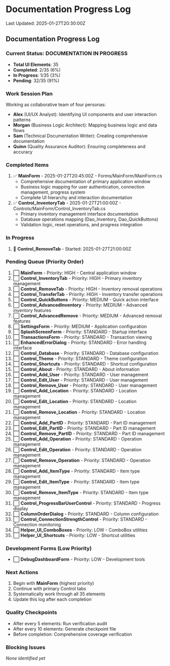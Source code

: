 # Documentation Progress Log
Last Updated: 2025-01-27T20:30:00Z

## Documentation Progress Log

### Current Status: DOCUMENTATION IN PROGRESS
- **Total UI Elements**: 35
- **Completed**: 2/35 (6%)
- **In Progress**: 1/35 (3%)
- **Pending**: 32/35 (91%)

### Work Session Plan
Working as collaborative team of four personas:
- **Alex** (UI/UX Analyst): Identifying UI components and user interaction patterns
- **Morgan** (Business Logic Architect): Mapping business logic and data flows
- **Sam** (Technical Documentation Writer): Creating comprehensive documentation
- **Quinn** (Quality Assurance Auditor): Ensuring completeness and accuracy

### Completed Items
1. ✅ **MainForm** - 2025-01-27T20:45:00Z - Forms/MainForm/MainForm.cs
   - Comprehensive documentation of primary application window
   - Business logic mapping for user authentication, connection management, progress system
   - Complete UI hierarchy and interaction documentation
2. ✅ **Control_InventoryTab** - 2025-01-27T21:00:00Z - Controls/MainForm/Control_InventoryTab.cs
   - Primary inventory management interface documentation
   - Database operations mapping (Dao_Inventory, Dao_QuickButtons)
   - Validation logic, reset operations, and progress integration

### In Progress
1. 🔄 **Control_RemoveTab** - Started: 2025-01-27T21:00:00Z

### Pending Queue (Priority Order)
1. ⬜ **MainForm** - Priority: HIGH - Central application window
2. ⬜ **Control_InventoryTab** - Priority: HIGH - Primary inventory management
3. ⬜ **Control_RemoveTab** - Priority: HIGH - Inventory removal operations
4. ⬜ **Control_TransferTab** - Priority: HIGH - Inventory transfer operations
5. ⬜ **Control_QuickButtons** - Priority: MEDIUM - Quick action interface
6. ⬜ **Control_AdvancedInventory** - Priority: MEDIUM - Advanced inventory features
7. ⬜ **Control_AdvancedRemove** - Priority: MEDIUM - Advanced removal features
8. ⬜ **SettingsForm** - Priority: MEDIUM - Application configuration
9. ⬜ **SplashScreenForm** - Priority: STANDARD - Startup interface
10. ⬜ **TransactionsForm** - Priority: STANDARD - Transaction viewing
11. ⬜ **EnhancedErrorDialog** - Priority: STANDARD - Error handling interface
12. ⬜ **Control_Database** - Priority: STANDARD - Database configuration
13. ⬜ **Control_Theme** - Priority: STANDARD - Theme configuration
14. ⬜ **Control_Shortcuts** - Priority: STANDARD - Shortcut configuration
15. ⬜ **Control_About** - Priority: STANDARD - About information
16. ⬜ **Control_Add_User** - Priority: STANDARD - User management
17. ⬜ **Control_Edit_User** - Priority: STANDARD - User management
18. ⬜ **Control_Remove_User** - Priority: STANDARD - User management
19. ⬜ **Control_Add_Location** - Priority: STANDARD - Location management
20. ⬜ **Control_Edit_Location** - Priority: STANDARD - Location management
21. ⬜ **Control_Remove_Location** - Priority: STANDARD - Location management
22. ⬜ **Control_Add_PartID** - Priority: STANDARD - Part ID management
23. ⬜ **Control_Edit_PartID** - Priority: STANDARD - Part ID management
24. ⬜ **Control_Remove_PartID** - Priority: STANDARD - Part ID management
25. ⬜ **Control_Add_Operation** - Priority: STANDARD - Operation management
26. ⬜ **Control_Edit_Operation** - Priority: STANDARD - Operation management
27. ⬜ **Control_Remove_Operation** - Priority: STANDARD - Operation management
28. ⬜ **Control_Add_ItemType** - Priority: STANDARD - Item type management
29. ⬜ **Control_Edit_ItemType** - Priority: STANDARD - Item type management
30. ⬜ **Control_Remove_ItemType** - Priority: STANDARD - Item type management
31. ⬜ **Control_ProgressBarUserControl** - Priority: STANDARD - Progress display
32. ⬜ **ColumnOrderDialog** - Priority: STANDARD - Column configuration
33. ⬜ **Control_ConnectionStrengthControl** - Priority: STANDARD - Connection monitoring
34. ⬜ **Helper_UI_ComboBoxes** - Priority: LOW - ComboBox utilities
35. ⬜ **Helper_UI_Shortcuts** - Priority: LOW - Shortcut utilities

### Development Forms (Low Priority)
- ⬜ **DebugDashboardForm** - Priority: LOW - Development tools

### Next Actions
1. Begin with **MainForm** (highest priority)
2. Continue with primary Control tabs
3. Systematically work through all 35 elements
4. Update this log after each completion

### Quality Checkpoints
- After every 5 elements: Run verification audit
- After every 10 elements: Generate checkpoint file
- Before completion: Comprehensive coverage verification

### Blocking Issues
*None identified yet*